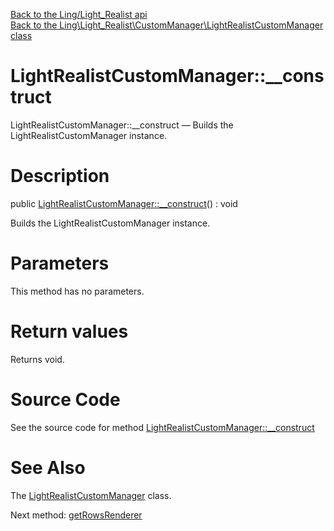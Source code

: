 [Back to the Ling/Light_Realist api](https://github.com/lingtalfi/Light_Realist/blob/master/doc/api/Ling/Light_Realist.md)<br>
[Back to the Ling\Light_Realist\CustomManager\LightRealistCustomManager class](https://github.com/lingtalfi/Light_Realist/blob/master/doc/api/Ling/Light_Realist/CustomManager/LightRealistCustomManager.md)


LightRealistCustomManager::__construct
================



LightRealistCustomManager::__construct — Builds the LightRealistCustomManager instance.




Description
================


public [LightRealistCustomManager::__construct](https://github.com/lingtalfi/Light_Realist/blob/master/doc/api/Ling/Light_Realist/CustomManager/LightRealistCustomManager/__construct.md)() : void




Builds the LightRealistCustomManager instance.




Parameters
================

This method has no parameters.


Return values
================

Returns void.








Source Code
===========
See the source code for method [LightRealistCustomManager::__construct](https://github.com/lingtalfi/Light_Realist/blob/master/CustomManager/LightRealistCustomManager.php#L27-L30)


See Also
================

The [LightRealistCustomManager](https://github.com/lingtalfi/Light_Realist/blob/master/doc/api/Ling/Light_Realist/CustomManager/LightRealistCustomManager.md) class.

Next method: [getRowsRenderer](https://github.com/lingtalfi/Light_Realist/blob/master/doc/api/Ling/Light_Realist/CustomManager/LightRealistCustomManager/getRowsRenderer.md)<br>

